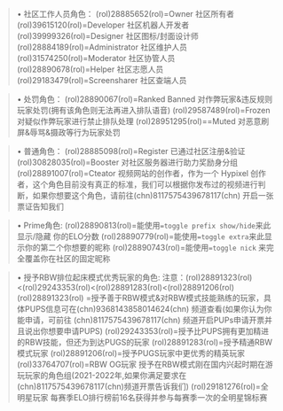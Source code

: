 > • 社区工作人员角色：
(rol)28885652(rol)=Owner 社区所有者
(rol)39615120(rol)=Developer 社区机器人开发者
(rol)39999326(rol)=Designer 社区图标/封面设计师
(rol)28884189(rol)=Administrator 社区维护人员
(rol)31574250(rol)=Moderator 社区协管人员
(rol)28890678(rol)=Helper 社区志愿人员
(rol)29183479(rol)=Screensharer 社区查端人员

> • 处罚角色：
(rol)28890067(rol)=Ranked Banned 对作弊玩家&违反规则玩家处罚(拥有该角色则无法再进入排队语音)
(rol)29587489(rol)=Frozen 对疑似作弊玩家进行禁止排队处理
(rol)28951295(rol)==Muted 对恶意刷屏&辱骂&摄政等行为玩家处罚

> • 普通角色：
(rol)28885098(rol)=Register 已通过社区注册&验证
(rol)30828035(rol)=Booster 对社区服务器进行助力奖励身分组
(rol)28891007(rol)=Cteator 视频网站的创作者，作为一个 Hypixel 创作者，这个角色目前没有真正的标准，我们可以根据你发布过的视频进行判断，如果你想要这个角色，请前往(chn)8117575439678117(chn) 开启一张票证告知我们

> • Prime角色:
(rol)28890813(rol)=能使用`=toggle prefix show/hide`来此显示/隐藏 你的ELO分数
(rol)28890779(rol)=能使用`=toggle extra`来此显示你的第二个你想要的昵称
(rol)28890743(rol)=能使用`=toggle nick` 来完全覆盖你在社区的固定昵称

> • 授予RBW排位起床模式优秀玩家的角色:
注意：(rol)28891323(rol)<(rol)29243353(rol)<(rol)28891283(rol)<(rol)28891206(rol)
(rol)28891323(rol) =授予善于RBW模式&对RBW模式技能熟练的玩家，具体PUPS信息可在(chn)9368143858014624(chn) 频道查看(如果你认为你能申请，可前往 (chn)8117575439678117(chn) 频道开启PUPs申请开票并且说出你想要申请PUPS)
(rol)29243353(rol)=授予比PUPS拥有更加精进的RBW技能，但还为到达PUGS的玩家
(rol)28891283(rol)=授予精通RBW模式玩家
(rol)28891206(rol)=授予PUGS玩家中更优秀的精英玩家
(rol)33764707(rol)=RBW OG玩家 授予在RBW模式刚在国内兴起时期在游玩玩家的角色组(2021-2022年,如果你满足要求在 (chn)8117575439678117(chn)频道开票告诉我们)
(rol)29181276(rol)=全明星玩家 每赛季ELO排行榜前16名获得并参与每赛季一次的全明星锦标赛
